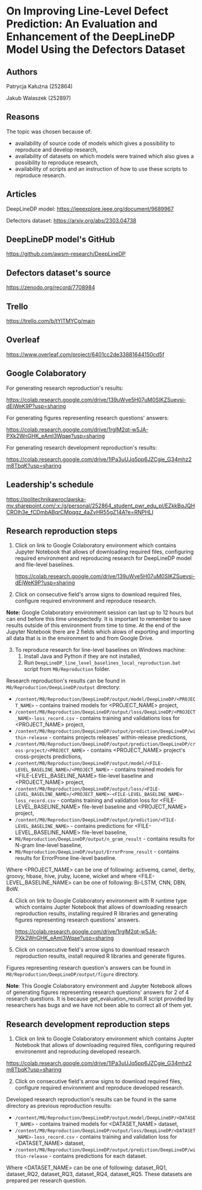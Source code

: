 On Improving Line-Level Defect Prediction: An Evaluation and Enhancement of the DeepLineDP Model Using the Defectors Dataset
============================================================================================================================

Authors 
-------

Patrycja Kałużna (252864)

Jakub Walaszek (252897)

Reasons
-------

The topic was chosen because of:
- availability of source code of models which gives a possibility to reproduce and develop research,
- availability of datasets on which models were trained which also gives a possibility to reproduce research,
- availability of scripts and an instruction of how to use these scripts to reproduce research. 

Articles 
--------

DeepLineDP model: https://ieeexplore.ieee.org/document/9689967

Defectors dataset: https://arxiv.org/abs/2303.04738

DeepLineDP model's GitHub
-------------------------

https://github.com/awsm-research/DeepLineDP

Defectors dataset's source
--------------------------

https://zenodo.org/record/7708984


Trello
------

https://trello.com/b/tYlTMYCg/main

Overleaf
--------

https://www.overleaf.com/project/6401cc2de33881644150cd5f

Google Colaboratory
-------------------

For generating research reproduction's results:

https://colab.research.google.com/drive/139uWve5H07uM0SIKZSuevsi-dEjWeK9P?usp=sharing

For generating figures representing research questions' answers:

https://colab.research.google.com/drive/1rglM2qt-w5JA-PXk2WnGHK_eAml3Wqae?usp=sharing

For generating research development reproduction's results:

https://colab.research.google.com/drive/1IPa3uUJq5pp6JZCgie_G34mhz2m8TbqK?usp=sharing

Leadership's schedule
---------------------
https://politechnikawroclawska-my.sharepoint.com/:x:/g/personal/252864_student_pwr_edu_pl/EZkkBqJQHCROlh3e_fCDmbABqrCMpqgz_4aZvHR55gZ14A?e=RNPHLI

Research reproduction steps
---------------------------
1. Click on link to Google Colaboratory environment which contains Jupyter Notebook that allows of downloading required files, configuring required environment and reproducing research for DeepLineDP model and file-level baselines.
   
    https://colab.research.google.com/drive/139uWve5H07uM0SIKZSuevsi-dEjWeK9P?usp=sharing

2. Click on consecutive field's arrow signs to download required files, configure required environment and reproduce research.

**Note:** Google Colaboratory environment session can last up to 12 hours but can end before this time unexpectedly. It is important to remember to save results outside of this environment from time to time. At the end of the Jupyter Notebook there are 2 fields which alows of exporting and importing all data that is in the environment to and from Google Drive.

3. To reproduce research for line-level baselines on Windows machine:
    1. Install Java and Python if they are not installed,
    2. Run `DeepLineDP_line_level_baselines_local_reproduction.bat` script from `M8/Reproduction` folder.

Research reproduction's results can be found in `M8/Reproduction/DeepLineDP/output` directory:
- `/content/M8/Reproduction/DeepLineDP/output/model/DeepLineDP/<PROJECT_NAME>` - contains trained models for \<PROJECT_NAME\> project,
- `/content/M8/Reproduction/DeepLineDP/output/loss/DeepLineDP/<PROJECT_NAME>-loss_record.csv` - contains training and validations loss for \<PROJECT_NAME\> project,
- `/content/M8/Reproduction/DeepLineDP/output/prediction/DeepLineDP/within-release` - contains projects releases' within-release predictions,
- `/content/M8/Reproduction/DeepLineDP/output/prediction/DeepLineDP/cross-project/<PROJECT_NAME>` - contains \<PROJECT_NAME\> project's cross-projects predictions, 
- `/content/M8/Reproduction/DeepLineDP/output/model/<FILE-LEVEL_BASELINE_NAME>/<PROJECT_NAME>` - contains trained models for \<FILE-LEVEL_BASELINE_NAME\> file-level baseline and \<PROJECT_NAME\> project,
- `/content/M8/Reproduction/DeepLineDP/output/loss/<FILE-LEVEL_BASELINE_NAME>/<PROJECT_NAME>-<FILE-LEVEL_BASELINE_NAME>-loss_record.csv` - contains training and validation loss for \<FILE-LEVEL_BASELINE_NAME\> file-level baseline and \<PROJECT_NAME\> project,
- `/content/M8/Reproduction/DeepLineDP/output/prediction/<FILE-LEVEL_BASELINE_NAME>` - contains predictions for \<FILE-LEVEL_BASELINE_NAME\> file-level baseline,
- `M8/Reproduction/DeepLineDP/output/n_gram_result` - contains results for N-gram line-level baseline,
- `M8/Reproduction/DeepLineDP/output/ErrorProne_result` - contains results for ErrorProne line-level baseline.

Where \<PROJECT_NAME\> can be one of following: activemq, camel, derby, groovy, hbase, hive, jruby, lucene, wicket and where \<FILE-LEVEL_BASELINE_NAME\> can be one of following: Bi-LSTM, CNN, DBN, BoW.

4. Click on link to Google Colaboratory environment with R runtime type which contains Jupter Notebook that allows of downloading research reproduction results, installing required R libraries and generating figures representing research questions' answers. 

    https://colab.research.google.com/drive/1rglM2qt-w5JA-PXk2WnGHK_eAml3Wqae?usp=sharing

5. Click on consecutive field's arrow signs to download research reproduction results, install required R libraries and generate figures.

Figures representing research question's answers can be found in `M8/Reproduction/DeepLineDP/output/figure` directory.

**Note**: This Google Colaboratory environment and Jupyter Notebook allows of generating figures representing research questions' answers for 2 of 4 research questions. It is because get_evaluation_result.R script provided by researchers has bugs and we have not been able to correct all of them yet.

Research development reproduction steps
---------------------------------------

1. Click on link to Google Colaboratory environment which contains Jupter Notebook that allows of downloading required files, configuring required environemnt and reproducing developed research.

https://colab.research.google.com/drive/1IPa3uUJq5pp6JZCgie_G34mhz2m8TbqK?usp=sharing

2. Click on consecutive field's arrow signs to download required files, configure required environment and reproduce developed research.

Developed research reproduction's results can be found in the same directory as previous reproduction results:
- `/content/M8/Reproduction/DeepLineDP/output/model/DeepLineDP/<DATASET_NAME>` - contains trained models for \<DATASET_NAME\> dataset,
- `/content/M8/Reproduction/DeepLineDP/output/loss/DeepLineDP/<DATASET_NAME>-loss_record.csv` - contains training and validation loss for \<DATASET_NAME\> dataset,
- `/content/M8/Reproduction/DeepLineDP/output/prediction/DeepLineDP/within-release` - contains predictions for each dataset.

Where \<DATASET_NAME\> can be one of following: dataset_RQ1, dataset_RQ2, dataset_RQ3, dataset_RQ4, dataset_RQ5. These datasets are prepared per research question.
